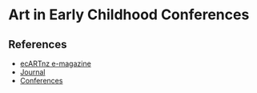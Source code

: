 # Art in Early Childhood Conferences

## References

* [ecARTnz e-magazine](https://artinearlychildhood.org/ecartnz/)
* [Journal](https://artinearlychildhood.org/journal/)
* [Conferences](https://artinearlychildhood.org/conferences/)
